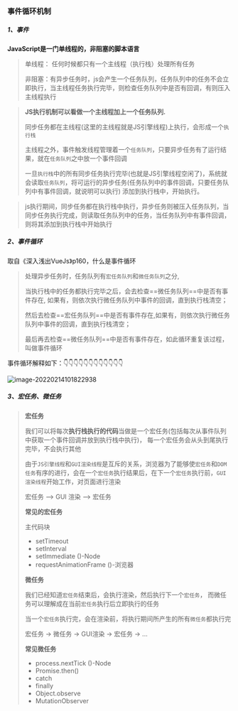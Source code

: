 ### 事件循环机制



##### 1、事件

 **JavaScript是一门单线程的，非阻塞的脚本语言**

> 单线程： 任何时候都只有一个主线程（执行栈）处理所有任务
>
> 非阻塞：有异步任务时，js会产生一个任务队列，任务队列中的任务不会立即执行，当主线程任务执行完毕，则检查任务队列中是否有回调，有则压入主线程执行

> **JS执行机制可以看做一个主线程加上一个任务队列.**
>
> 同步任务都在主线程(这里的主线程就是JS引擎线程)上执行，会形成一个`执行栈`
>
> 主线程之外，事件触发线程管理着一个`任务队列`，只要异步任务有了运行结果，就在`任务队列`之中放一个事件回调
>
> 一旦`执行栈`中的所有同步任务执行完毕(也就是JS引擎线程空闲了)，系统就会读取`任务队列`，将可运行的异步任务(任务队列中的事件回调，只要任务队列中有事件回调，就说明可以执行) 添加到执行栈中，开始执行。

> js执行期间，同步任务都在执行栈中执行，异步任务则被压入任务队列，当同步任务执行完成，则读取任务队列中的任务，当任务队列中有事件回调，则将其添加到执行栈中开始执行

##### 2、事件循环 

 取自《深入浅出VueJs》p160，什么是事件循环

> 处理异步任务时，任务队列有`宏任务队列`和`微任务队列`之分,
>
> 当执行栈中的任务都执行完毕之后，会去检查==微任务队列==中是否有事件存在, 如果有，则依次执行微任务队列中事件的回调，直到执行栈清空；
>
> 然后去检查==宏任务队列==中是否有事件存在,如果有，则依次执行微任务队列中事件的回调，直到执行栈清空；
>
> 最后再去检查==微任务队列==中是否有事件存在，如此循环重复该过程，叫做事件循环

事件循环解释如下：👇👇👇👇👇👇👇👇👇👇👇👇

![image-20220214101822938](https://gitee.com/JuntengMa/imgae/raw/master/image-20220214101822938.png)

##### 3、宏任务、微任务

> **宏任务**
>
> 我们可以将每次**执行栈执行的代码**当做是一个宏任务(包括每次从事件队列中获取一个事件回调并放到执行栈中执行)， 每一个宏任务会从头到尾执行完毕，不会执行其他
>
> 由于`JS引擎线程`和`GUI渲染线程`是互斥的关系，浏览器为了能够使`宏任务`和`DOM任务`有序的进行，会在一个`宏任务`执行结果后，在下一个`宏任务`执行前，`GUI渲染线程`开始工作，对页面进行渲染
>
> 宏任务 --> GUI 渲染 --> 宏任务
>
> **常见的宏任务**
>
> 主代码块
>
> - setTimeout
>- setInterval
> - setImmediate ()-Node
> - requestAnimationFrame ()-浏览器
> 
> **微任务**
>
> 我们已经知道`宏任务`结束后，会执行渲染，然后执行下一个`宏任务`， 而微任务可以理解成在当前`宏任务`执行后立即执行的任务
>
> 当一个`宏任务`执行完，会在渲染前，将执行期间所产生的所有`微任务`都执行完
>
> 宏任务 -> 微任务 -> GUI渲染 -> 宏任务 -> ...
>
> **常见微任务**
>
> - process.nextTick ()-Node
>- Promise.then()
> - catch
> - finally
> - Object.observe
> - MutationObserver
